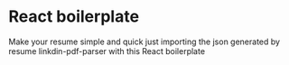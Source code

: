 # React boilerplate

Make your resume simple and quick just importing the json generated by resume linkdin-pdf-parser
with this React boilerplate